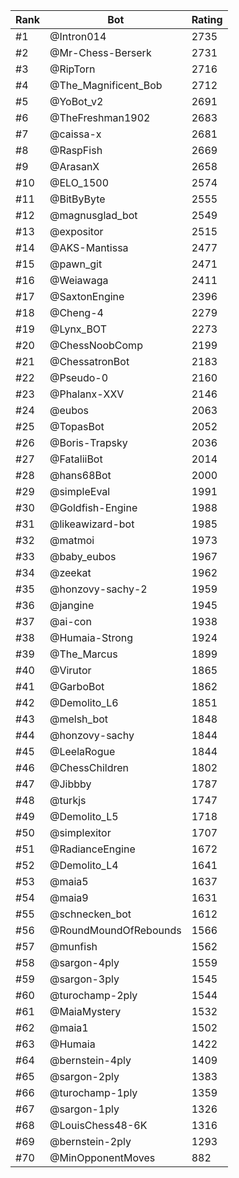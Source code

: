 Rank|Bot|Rating
---|---|---
#1|@Intron014|2735
#2|@Mr-Chess-Berserk|2731
#3|@RipTorn|2716
#4|@The_Magnificent_Bob|2712
#5|@YoBot_v2|2691
#6|@TheFreshman1902|2683
#7|@caissa-x|2681
#8|@RaspFish|2669
#9|@ArasanX|2658
#10|@ELO_1500|2574
#11|@BitByByte|2555
#12|@magnusglad_bot|2549
#13|@expositor|2515
#14|@AKS-Mantissa|2477
#15|@pawn_git|2471
#16|@Weiawaga|2411
#17|@SaxtonEngine|2396
#18|@Cheng-4|2279
#19|@Lynx_BOT|2273
#20|@ChessNoobComp|2199
#21|@ChessatronBot|2183
#22|@Pseudo-0|2160
#23|@Phalanx-XXV|2146
#24|@eubos|2063
#25|@TopasBot|2052
#26|@Boris-Trapsky|2036
#27|@FataliiBot|2014
#28|@hans68Bot|2000
#29|@simpleEval|1991
#30|@Goldfish-Engine|1988
#31|@likeawizard-bot|1985
#32|@matmoi|1973
#33|@baby_eubos|1967
#34|@zeekat|1962
#35|@honzovy-sachy-2|1959
#36|@jangine|1945
#37|@ai-con|1938
#38|@Humaia-Strong|1924
#39|@The_Marcus|1899
#40|@Virutor|1865
#41|@GarboBot|1862
#42|@Demolito_L6|1851
#43|@melsh_bot|1848
#44|@honzovy-sachy|1844
#45|@LeelaRogue|1844
#46|@ChessChildren|1802
#47|@Jibbby|1787
#48|@turkjs|1747
#49|@Demolito_L5|1718
#50|@simplexitor|1707
#51|@RadianceEngine|1672
#52|@Demolito_L4|1641
#53|@maia5|1637
#54|@maia9|1631
#55|@schnecken_bot|1612
#56|@RoundMoundOfRebounds|1566
#57|@munfish|1562
#58|@sargon-4ply|1559
#59|@sargon-3ply|1545
#60|@turochamp-2ply|1544
#61|@MaiaMystery|1532
#62|@maia1|1502
#63|@Humaia|1422
#64|@bernstein-4ply|1409
#65|@sargon-2ply|1383
#66|@turochamp-1ply|1359
#67|@sargon-1ply|1326
#68|@LouisChess48-6K|1316
#69|@bernstein-2ply|1293
#70|@MinOpponentMoves|882

